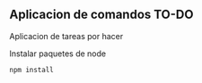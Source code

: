## Aplicacion de comandos TO-DO

Aplicacion de tareas por hacer

Instalar paquetes de node

```
npm install
```